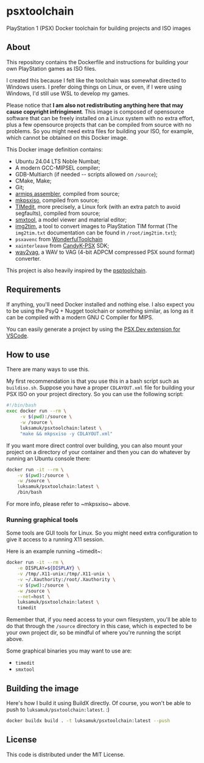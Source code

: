 # psxtoolchain

PlayStation 1 (PSX) Docker toolchain for building projects and ISO images

## About

This repository contains the Dockerfile and instructions for building your own PlayStation games as ISO files.

I created this because I felt like the toolchain was somewhat directed to Windows users. I prefer doing things on Linux, or even, if I were using Windows, I'd still use WSL to develop my games.

Please notice that **I am also not redistributing anything here that may cause copyright infringiment**. This image is composed of opensource software that can be freely installed on a Linux system with no extra effort, plus a few opensource projects that can be compiled from source with no problems. So you might need extra files for building your ISO, for example, which cannot be obtained on this Docker image.

This Docker image definition contains:

- Ubuntu 24.04 LTS Noble Numbat;
- A modern GCC-MIPSEL compiler;
- GDB-Multiarch (if needed -- scripts allowed on `/source`);
- CMake, Make;
- Git;
- [armips assembler](https://github.com/Kingcom/armips), compiled from source;
- [mkpsxiso](https://github.com/Lameguy64/mkpsxiso), compiled from source;
- [TIMedit](https://github.com/alex-free/TIMedit), more precisely, a Linux fork (with an extra patch to avoid segfaults), compiled from source;
- [smxtool](https://github.com/Lameguy64/smxtool), a model viewer and material editor;
- [img2tim](https://github.com/Lameguy64/img2tim), a tool to convert images to PlayStation TIM format (The `img2tim.txt` documentation can be found in `/root/img2tim.txt`);
- `psxavenc` from [WonderfulToolchain](https://github.com/WonderfulToolchain/psxavenc)
- `xainterleave` from [CandyK-PSX](https://github.com/ABelliqueux/candyk-psx) SDK;
- [wav2vag](https://github.com/Aikku93/wav2vag), a WAV to VAG (4-bit ADPCM compressed PSX sound format) converter.

This project is also heavily inspired by the [psptoolchain](https://github.com/pspdev/psptoolchain).

## Requirements

If anything, you'll need Docker installed and nothing else.
I also expect you to be using the PsyQ + Nugget toolchain or something similar, as long as it can be compiled with a modern GNU C Compiler for MIPS.

You can easily generate a project by using the [PSX.Dev extension for VSCode](https://marketplace.visualstudio.com/items?itemName=Grumpycoders.psx-dev).

## How to use

There are many ways to use this.

My first recommendation is that you use this in a bash script such as `buildiso.sh`. Suppose you have a proper `CDLAYOUT.xml` file for building your PSX ISO on your project directory. So you can use the following script:

```bash
#!/bin/bash
exec docker run --rm \
     -v $(pwd):/source \
     -w /source \
     luksamuk/psxtoolchain:latest \
     "make && mkpsxiso -y CDLAYOUT.xml"
```

If you want more direct control over building, you can also mount your project on a directory of your container and then you can do whatever by running an Ubuntu console there:

```bash
docker run -it --rm \
    -v $(pwd):/source \
    -w /source \
    luksamuk/psxtoolchain:latest \
    /bin/bash
```

For more info, please refer to ~mkpsxiso~ above.

### Running graphical tools

Some tools are GUI tools for Linux. So you might need extra configuration to give it access to a running X11 session.

Here is an example running ~timedit~:

```bash
docker run -it --rm \
    -e DISPLAY=${DISPLAY} \
    -v /tmp/.X11-unix:/tmp/.X11-unix \
    -v ~/.Xauthority:/root/.Xauthority \
    -v $(pwd):/source \
    -w /source \
    --net=host \
    luksamuk/psxtoolchain:latest \
    timedit
```

Remember that, if you need access to your own filesystem, you'll be able to do that through the `/source` directory in this case, which is expected to be your own project dir, so be mindful of where you're running the script above.

Some graphical binaries you may want to use are:

- `timedit`
- `smxtool`

## Building the image

Here's how I build it using BuildX directly. Of course, you won't be able to push to `luksamuk/psxtoolchain:latest`. :)

```bash
docker buildx build . -t luksamuk/psxtoolchain:latest --push
```

## License

This code is distributed under the MIT License.

